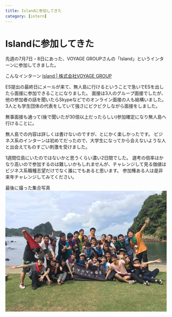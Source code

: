 ```yaml
---
title: Islandに参加してきた
category: [intern]
---
```


# Islandに参加してきた
先週の7月7日・8日にあった、VOYAGE GROUPさんの「Island」というインターンに参加してきました。

こんなインターン [Island | 株式会社VOYAGE GROUP](https://voyagegroup.com/internship/island/)

ES提出の最終日にメールが来て、無人島に行けるということで急いでESを出したら面接に参加できることになりました。
面接は3人のグループ面接でしたが、他の参加者の話を聞いたらSkypeなどでのオンライン面接の人も結構いました。
3人とも学生団体の代表をしていて強さにビクビクしながら面接をしました。

無事面接も通って(後で聞いたが30倍以上だったらしい)参加確定になり無人島へ行けることに。

無人島での内容は詳しくは書けないのですが、とにかく楽しかったです。
ビジネス系のインターンは初めてだったので、大学生になってから会えないような人と出会えてものすごい刺激を受けました。

1週間位島にいたのではないかと思うくらい濃い2日間でした。
選考の倍率はかなり高いので参加するのは難しいかもしれませんが、チャレンジして見る価値はビジネス系職種志望だけでなく誰にでもあると思います。
参加権ある人は是非来年チャレンジしてみてください。

最後に撮った集合写真
![](./1.jpg)

